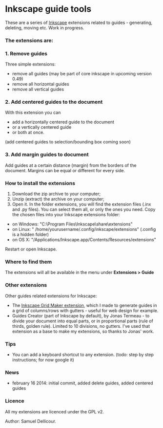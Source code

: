 Inkscape guide tools
===================

These are a series of [Inkscape](http://inkscape.org/) extensions related to guides - generating, deleting, moving etc. Work in progress.

### The extensions are:

### 1. Remove guides

Three simple extensions:

- remove all guides (may be part of core inkscape in upcoming version 0.49)
- remove all horizontal guides
- remove all vertical guides

### 2. Add centered guides to the document

With this extension you can 

- add a horizontally centered guide to the document
- or a vertically centered guide
- or both at once.

(add centered guides to selection/bounding box coming soon)

### 3. Add margin guides to document

Add guides at a certain distance (margin) from the borders of the document. Margins can be equal or different for every side.

### How to install the extensions

1. Download the zip archive to your computer;
2. Unzip (extract) the archive on your computer;
3. Open it. In the folder extensions, you will find the extension files (.inx and .py files). You can select them all, or only the ones you need. Copy the chosen files into your Inkscape extensions folder:

- on Windows: "C:\Program Files\Inkscape\share\extensions"
- on Linux: " /home/yourusername/.config/inkscape/extensions" (.config is a hidden folder)
- on OS X: "/Applications/Inkscape.app/Contents/Resources/extensions" 

Restart or open Inkscape.

### Where to find them

The extensions will all be available in the menu under **Extensions > Guide**

### Other extensions

Other guides related extensions for Inkscape:

- The [Inkscape Grid Maker extension](https://github.com/sambody/inkscape-grid-maker), which I made to generate guides in a grid of columns/rows with gutters - useful for web design for example.
- Guides Creator (part of Inkscape by default), by Jonas Termeau - to divide your document into equal parts, or in proportional parts (rule of thirds, golden rule). Limited to 10 divisions, no gutters. I've used that extension as a base to make my extensions, so thanks to Jonas' work.

### Tips

- You can add a keyboard shortcut to any extension. (todo: step by step instructions; for now google it)

### News

- february 16 2014: initial commit, added delete guides, added centered guides

### Licence

All my extensions are licenced under the GPL v2.

Author: Samuel Dellicour.